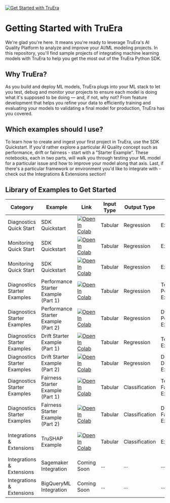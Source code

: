 [![Get Started with TruEra](https://truera.com/wp-content/uploads/2023/04/TruEra-Logo-Master-Transparent.png)](https://truera.com)

# Getting Started with TruEra

We're glad you're here. It means you're ready to leverage TruEra's AI Quality Platform to analyze and improve your AI/ML modeling projects. In this repository, you'll find sample projects of integrating machine learning models with TruEra to help you get the most out of the TruEra Python SDK.

## Why TruEra?

As you build and deploy ML models, TruEra plugs into your ML stack to let you test, debug and monitor your projects to ensure each model is doing what it's supposed to be doing — and, if not, why not? From feature development that helps you refine your data to efficiently training and evaluating your models to validating a final model for production, TruEra has you covered.

## Which examples should I use?

To learn how to create and ingest your first project in TruEra, use the SDK Quickstart. If you'd rather explore a particular AI Quality concept such as performance, drift or fairness - start with a "Starter Example". These notebooks, each in two parts, will walk you through testing your ML model for a particular issue and how to improve your model along that axis. Last, if there's a particular framework or environment you'd like to integrate with - check out the Integrations & Extensions section!

## Library of Examples to Get Started

| Category                  | Example                              | Link                                                                                                                                                                                                              | Input Type | Output Type    | AI Quality Concept                     | Frameworks                    |
| ------------------------- | ------------------------------------ | ----------------------------------------------------------------------------------------------------------------------------------------------------------------------------------------------------------------- | ---------- | -------------- | -------------------------------------- | ----------------------------- |
| Diagnostics Quick Start               | SDK Quickstart                       | [![Open In Colab](https://colab.research.google.com/assets/colab-badge.svg)](https://colab.research.google.com/github/truera/truera-examples/blob/release/prod/quickstart/diagnostics/sdk-local-compute.ipynb)                | Tabular    | Regression     | Explainability                         | sklearn                       |
| Monitoring Quick Start               | SDK Quickstart                       | [![Open In Colab](https://colab.research.google.com/assets/colab-badge.svg)](https://colab.research.google.com/github/truera/truera-examples/blob/release/prod/quickstart/monitoring/monitoring-quickstart.ipynb)                | Tabular    | Regression     | Explainability                         | N/A                       |
| Monitoring Quick Start   | SDK Quickstart                       | [![Open In Colab](https://colab.research.google.com/assets/colab-badge.svg)](https://colab.research.google.com/github/truera/truera-examples/blob/release/prod/quickstart/monitoring/monitoring-quickstart-regression.ipynb)                | Tabular    | Regression     | Explainability                         | N/A                       |
| Diagnostics Starter Examples          | Performance Starter Example (Part 1) | [![Open In Colab](https://colab.research.google.com/assets/colab-badge.svg)](https://colab.research.google.com/github/truera/truera-examples/blob/release/prod/starter-examples/starter-performance-part-1.ipynb) | Tabular    | Regression     | Testing, Performance, Explainability   | xgboost                       |
| Diagnostics Starter Examples          | Performance Starter Example (Part 2) | [![Open In Colab](https://colab.research.google.com/assets/colab-badge.svg)](https://colab.research.google.com/github/truera/truera-examples/blob/release/prod/starter-examples/starter-performance-part-2.ipynb) | Tabular    | Regression     | Debugging, Performance, Explainability | xgboost                       |
| Diagnostics Starter Examples          | Drift Starter Example (Part 1)       | [![Open In Colab](https://colab.research.google.com/assets/colab-badge.svg)](https://colab.research.google.com/github/truera/truera-examples/blob/release/prod/starter-examples/starter-drift-part-1.ipynb)       | Tabular    | Regression     | Testing, Drift, Explainability         | xgboost                       |
| Diagnostics Starter Examples          | Drift Starter Example (Part 2)       | [![Open In Colab](https://colab.research.google.com/assets/colab-badge.svg)](https://colab.research.google.com/github/truera/truera-examples/blob/release/prod/starter-examples/starter-drift-part-2.ipynb)       | Tabular    | Regression     | Debugging, Drift, Explainability       | xgboost                       |
| Diagnostics Starter Examples          | Fairness Starter Example (Part 1)    | [![Open In Colab](https://colab.research.google.com/assets/colab-badge.svg)](https://colab.research.google.com/github/truera/truera-examples/blob/release/prod/starter-examples/starter-fairness-part-1.ipynb)    | Tabular    | Classification | Testing, Fairness, Explainability      | xgboost                       |
| Diagnostics Starter Examples          | Fairness Starter Example (Part 2)    | [![Open In Colab](https://colab.research.google.com/assets/colab-badge.svg)](https://colab.research.google.com/github/truera/truera-examples/blob/release/prod/starter-examples/starter-fairness-part-2.ipynb)    | Tabular    | Classification | Debugging, Fairness, Explainability    | xgboost                       |
| Integrations & Extensions | TruSHAP Example                      | [![Open In Colab](https://colab.research.google.com/assets/colab-badge.svg)](https://colab.research.google.com/github/truera/truera-examples/blob/release/prod/extensions/TruSHAP-example.ipynb)                  | Tabular    | Classification | Explainability                         | SHAP, xgboost, decision trees |
| Integrations & Extensions | Sagemaker Integration                | Coming Soon                                                                                                                                                                                                       | ...        | ...            | ...                                    | ...                           |
| Integrations & Extensions | BigQueryML Integration               | Coming Soon                                                                                                                                                                                                       | ...        | ...            | ...                                    | ...                           |
